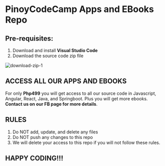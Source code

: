 # PinoyCodeCamp Apps and EBooks Repo
## Pre-requisites:
1. Download and install **Visual Studio Code**
2. Download the source code zip file
   
![download-zip-1](https://github.com/pinoycodecamp/apps/assets/149156736/b648bf4f-f87a-485d-b974-408c9cad540a)

   
## ACCESS ALL OUR APPS AND EBOOKS
For only **Php499** you will get access to all our source code in Javascript, Angular, React, Java, and Springboot. Plus you will get more ebooks.
**Contact us on our FB page for more details**.

## RULES 
1. Do NOT add, update, and delete any files
2. Do NOT push any changes to this repo
3. We will delete your access to this repo if you will not follow these rules.


## HAPPY CODING!!!
